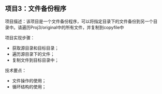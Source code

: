 ## 项目3：文件备份程序
项目描述：该项目是一个文件备份程序，可以将指定目录下的文件备份到另一个目录中。请遍历Proj3/original中的所有文件，并复制到copyfile中

项目实现步骤：
- 获取源目录和目标目录；
- 遍历源目录下的文件；
- 复制文件到目标目录中；

技术要点：
- 文件操作的使用；
- 循环结构的使用；